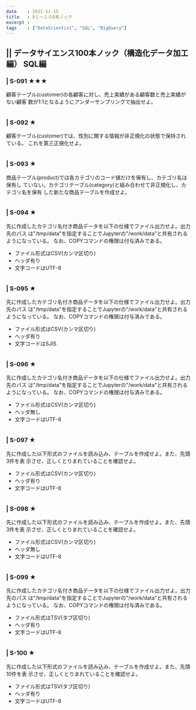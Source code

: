 ```yaml
---
date    : 2021-11-15
title   : 9１〜１０0本ノック
excerpt : 
tags    : ["DataScientist", "SQL", "BigQuery"]
---
```


## || データサイエンス100本ノック（構造化データ加工編） SQL編
### | S-091 ★★★
顧客テーブル(customer)の各顧客に対し、売上実績がある顧客数と売上実績がない顧客 数が1:1となるようにアンダーサンプリングで抽出せよ。
```SQL
```

### | S-092 ★
顧客テーブル(customer)では、性別に関する情報が非正規化の状態で保持されている。 これを第三正規化せよ。
```SQL
```

### | S-093 ★
商品テーブル(product)では各カテゴリのコード値だけを保有し、カテゴリ名は保有し ていない。カテゴリテーブル(category)と組み合わせて非正規化し、カテゴリ名を保有 した新たな商品テーブルを作成せよ。
```SQL
```

### | S-094 ★
先に作成したカテゴリ名付き商品データを以下の仕様でファイル出力せよ。出力先のパス は"/tmp/data"を指定することでJupyterの"/work/data"と共有されるようになっている。 なお、COPYコマンドの権限は付与済みである。
- ファイル形式はCSV(カンマ区切り)
- ヘッダ有り
- 文字コードはUTF-8

```SQL
```

### | S-095 ★
先に作成したカテゴリ名付き商品データを以下の仕様でファイル出力せよ。出力先のパス は"/tmp/data"を指定することでJupyterの"/work/data"と共有されるようになっている。 なお、COPYコマンドの権限は付与済みである。
- ファイル形式はCSV(カンマ区切り)
- ヘッダ有り
- 文字コードはSJIS

```SQL
```

### | S-096 ★
先に作成したカテゴリ名付き商品データを以下の仕様でファイル出力せよ。出力先のパス は"/tmp/data"を指定することでJupyterの"/work/data"と共有されるようになっている。 なお、COPYコマンドの権限は付与済みである。
- ファイル形式はCSV(カンマ区切り)
- ヘッダ無し
- 文字コードはUTF-8

```SQL
```

### | S-097 ★
先に作成した以下形式のファイルを読み込み、テーブルを作成せよ。また、先頭3件を表 示させ、正しくとりまれていることを確認せよ。
- ファイル形式はCSV(カンマ区切り)
- ヘッダ有り
- 文字コードはUTF-8

```SQL
```

### | S-098 ★
先に作成した以下形式のファイルを読み込み、テーブルを作成せよ。また、先頭3件を表 示させ、正しくとりまれていることを確認せよ。
- ファイル形式はCSV(カンマ区切り)
- ヘッダ無し
- 文字コードはUTF-8

```SQL
```

### | S-099 ★
先に作成したカテゴリ名付き商品データを以下の仕様でファイル出力せよ。出力先のパス は"/tmp/data"を指定することでJupyterの"/work/data"と共有されるようになっている。 なお、COPYコマンドの権限は付与済みである。
- ファイル形式はTSV(タブ区切り)
- ヘッダ有り
- 文字コードはUTF-8

```SQL
```

### | S-100 ★
先に作成した以下形式のファイルを読み込み、テーブルを作成せよ。また、先頭10件を表 示させ、正しくとりまれていることを確認せよ。
- ファイル形式はTSV(タブ区切り)
- ヘッダ有り
- 文字コードはUTF-8

```SQL
```
